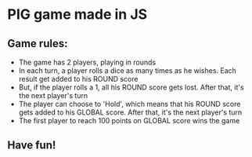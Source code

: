 # PIG game made in JS

## Game rules:

- The game has 2 players, playing in rounds
- In each turn, a player rolls a dice as many times as he wishes. Each result get added to his ROUND score
- But, if the player rolls a 1, all his ROUND score gets lost. After that, it's the next player's turn
- The player can choose to 'Hold', which means that his ROUND score gets added to his GLOBAL score. After that, it's the next player's turn
- The first player to reach 100 points on GLOBAL score wins the game

## Have fun!
